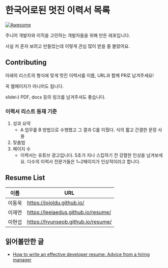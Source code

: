 한국어로된 멋진 이력서 목록
==================
[![Awesome](https://cdn.rawgit.com/sindresorhus/awesome/d7305f38d29fed78fa85652e3a63e154dd8e8829/media/badge.svg)](https://github.com/wasabeef/awesome-android-ui)

주니어 개발자와 이직을 고민하는 개발자들을 위해 만든 레포입니다.

사실 저 혼자 보려고 만들었는데 이렇게 관심 많이 받을 줄 몰랐어요.

## Contributing

아래의 리스트의 형식에 맞게 멋진 이력서를 이름, URL과 함께 PR로 남겨주세요!

꼭 웹페이지가 아니어도 됩니다.

slide나 PDF, docs 등의 링크를 남겨주셔도 좋습니다.

### 이력서 리스트 등재 기준

1. 성과 요약
    - A 업무를 B 방법으로 수행했고 그 결과 C를 이뤘다. 식의 짧고 간결한 문장 사용
2. 맞춤법
3. 페이지 수
    - 이력서는 유튜브 광고입니다. 5초가 지나 스킵하기 전 강렬한 인상을 남겨보세요. 다수의 이력서 전문가들은 1~2페이지가 인상적이라고 합니다.

## Resume List

| 이름    | URL                                |
| ------ | ---------------------------------- |
| 이동욱   | https://jojoldu.github.io/         |
| 이재연   | https://leejaedus.github.io/resume/|
| 이현섭   | https://hyunseob.github.io/resume/ |

## 읽어볼만한 글

- [How to write an effective developer resume: Advice from a hiring manager](https://stackoverflow.blog/2020/11/25/how-to-write-an-effective-developer-resume-advice-from-a-hiring-manager/?cb=1)
